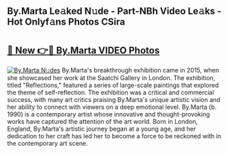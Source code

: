 ## By.Marta Le𝚊ked N𝚞de - Part-NBh Video Le𝚊ks - Hot Onlyf𝚊ns Photos CSira

# <h2><a href="http://ab20161.deff.icu/?id=By.Marta">🔗 New 👉🔴 By.Marta VIDEO Photos</a></h2>

[![By.Marta N𝚞des](https://i.imgur.com/rIISA9y.gif)](http://ab20161.deff.icu/?id=By.Marta)
By.Marta's breakthrough exhibition came in 2015, when she showcased her work at the Saatchi Gallery in London. The exhibition, titled "Reflections," featured a series of large-scale paintings that explored the theme of self-reflection. The exhibition was a critical and commercial success, with many art critics praising By.Marta's unique artistic vision and her ability to connect with viewers on a deep emotional level. By.Marta (b. 1990) is a contemporary artist whose innovative and thought-provoking works have captured the attention of the art world. Born in London, England, By.Marta's artistic journey began at a young age, and her dedication to her craft has led her to become a force to be reckoned with in the contemporary art scene.
